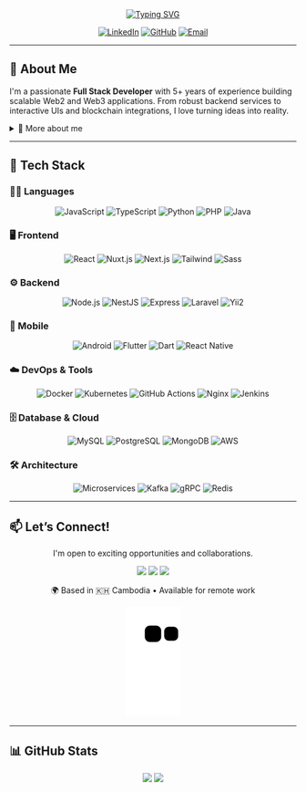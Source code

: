 <div align="center">

  <a href="https://git.io/typing-svg">
    <img src="https://readme-typing-svg.herokuapp.com?font=Roboto&weight=500&size=30&duration=3000&pause=1000&color=0366D6&center=true&vCenter=true&width=435&lines=Full+Stack+Developer;Web2+%26+Web3+Enthusiast;5%2B+Years+of+Experience;Based+in+Cambodia+%F0%9F%87%B0%F0%9F%87%AD" alt="Typing SVG" />
  </a>

  <p>
    <a href="https://linkedin.com/in/your-profile"><img src="https://img.shields.io/badge/LinkedIn-0077B5?style=for-the-badge&logo=linkedin&logoColor=white" alt="LinkedIn" /></a>
    <a href="https://github.com/your-username"><img src="https://img.shields.io/badge/GitHub-100000?style=for-the-badge&logo=github&logoColor=white" alt="GitHub" /></a>
    <a href="mailto:your-email@example.com"><img src="https://img.shields.io/badge/Email-D14836?style=for-the-badge&logo=gmail&logoColor=white" alt="Email" /></a>
  </p>

</div>

---

## 🚀 About Me

I'm a passionate **Full Stack Developer** with 5+ years of experience building scalable Web2 and Web3 applications. From robust backend services to interactive UIs and blockchain integrations, I love turning ideas into reality.

<details>
<summary>🏀 More about me</summary>

- ✨ Exploring advanced Web3 & blockchain technologies  
- 🌱 Currently mastering complex TypeScript patterns  
- 💬 Ask me about full-stack workflows, Web3, React, or backend architecture  
- 🏀 Fun fact: You'll often find me on the basketball court when I’m not coding

</details>

---

## 🧠 Tech Stack

### 🧑‍💻 Languages
<p align="center">
  <img src="https://techstack-generator.vercel.app/js-icon.svg" width="50" alt="JavaScript"/>
  <img src="https://techstack-generator.vercel.app/ts-icon.svg" width="50" alt="TypeScript"/>
  <img src="https://techstack-generator.vercel.app/python-icon.svg" width="50" alt="Python"/>
  <img src="https://cdn.jsdelivr.net/gh/devicons/devicon/icons/php/php-original.svg" width="50" alt="PHP"/>
  <img src="https://techstack-generator.vercel.app/java-icon.svg" width="50" alt="Java"/>
</p>

### 🖥️ Frontend
<p align="center">
  <img src="https://cdn.jsdelivr.net/gh/devicons/devicon/icons/react/react-original.svg" width="50" alt="React"/>
  <img src="https://cdn.jsdelivr.net/gh/devicons/devicon/icons/nuxtjs/nuxtjs-original.svg" width="50" alt="Nuxt.js"/>
  <img src="https://cdn.jsdelivr.net/gh/devicons/devicon/icons/nextjs/nextjs-original.svg" width="50" alt="Next.js"/>
  <img src="https://cdn.jsdelivr.net/gh/devicons/devicon/icons/tailwindcss/tailwindcss-original.svg" width="50" alt="Tailwind"/>
  <img src="https://cdn.jsdelivr.net/gh/devicons/devicon/icons/sass/sass-original.svg" width="50" alt="Sass"/>
</p>

### ⚙️ Backend
<p align="center">
  <img src="https://cdn.jsdelivr.net/gh/devicons/devicon/icons/nodejs/nodejs-original.svg" width="50" alt="Node.js"/>
  <img src="https://cdn.jsdelivr.net/gh/devicons/devicon/icons/nestjs/nestjs-plain.svg" width="50" alt="NestJS"/>
  <img src="https://cdn.jsdelivr.net/gh/devicons/devicon/icons/express/express-original.svg" width="50" alt="Express"/>
  <img src="https://cdn.jsdelivr.net/gh/devicons/devicon/icons/laravel/laravel-plain.svg" width="50" alt="Laravel"/>
  <img src="https://cdn.jsdelivr.net/gh/devicons/devicon/icons/yii/yii-original.svg" width="50" alt="Yii2"/>
</p>

### 📱 Mobile
<p align="center">
  <img src="https://cdn.jsdelivr.net/gh/devicons/devicon/icons/android/android-original.svg" width="50" alt="Android"/>
  <img src="https://cdn.jsdelivr.net/gh/devicons/devicon/icons/flutter/flutter-original.svg" width="50" alt="Flutter"/>
  <img src="https://cdn.jsdelivr.net/gh/devicons/devicon/icons/dart/dart-original.svg" width="50" alt="Dart"/>
  <img src="https://cdn.jsdelivr.net/gh/devicons/devicon/icons/react/react-original.svg" width="50" alt="React Native"/>
</p>

### ☁️ DevOps & Tools
<p align="center">
  <img src="https://cdn.jsdelivr.net/gh/devicons/devicon/icons/docker/docker-original.svg" width="50" alt="Docker"/>
  <img src="https://cdn.jsdelivr.net/gh/devicons/devicon/icons/kubernetes/kubernetes-plain.svg" width="50" alt="Kubernetes"/>
  <img src="https://cdn.jsdelivr.net/gh/devicons/devicon/icons/github/github-original.svg" width="50" alt="GitHub Actions"/>
  <img src="https://cdn.jsdelivr.net/gh/devicons/devicon/icons/nginx/nginx-original.svg" width="50" alt="Nginx"/>
  <img src="https://cdn.jsdelivr.net/gh/devicons/devicon/icons/jenkins/jenkins-original.svg" width="50" alt="Jenkins"/>
</p>

### 🗄️ Database & Cloud
<p align="center">
  <img src="https://cdn.jsdelivr.net/gh/devicons/devicon/icons/mysql/mysql-original.svg" width="50" alt="MySQL"/>
  <img src="https://cdn.jsdelivr.net/gh/devicons/devicon/icons/postgresql/postgresql-original.svg" width="50" alt="PostgreSQL"/>
  <img src="https://cdn.jsdelivr.net/gh/devicons/devicon/icons/mongodb/mongodb-original.svg" width="50" alt="MongoDB"/>
  <img src="https://techstack-generator.vercel.app/aws-icon.svg" width="50" alt="AWS"/>
</p>

### 🛠️ Architecture
<p align="center">
  <img src="https://cdn.jsdelivr.net/gh/devicons/devicon/icons/docker/docker-original.svg" width="50" alt="Microservices"/>
  <img src="https://upload.wikimedia.org/wikipedia/commons/e/e7/Kafka_logo.svg" width="50" alt="Kafka"/>
  <img src="https://upload.wikimedia.org/wikipedia/commons/a/a6/gRPC_logo.svg" width="50" alt="gRPC"/>
  <img src="https://upload.wikimedia.org/wikipedia/commons/6/63/Redis_Logo.svg" width="50" alt="Redis"/>
</p>

---

## 📫 Let’s Connect!

<div align="center">
  <p>I'm open to exciting opportunities and collaborations.</p>
  <p>
    <a href="https://linkedin.com/in/your-profile"><img src="https://img.shields.io/badge/LinkedIn-0077B5?style=for-the-badge&logo=linkedin&logoColor=white" /></a>
    <a href="https://github.com/your-username"><img src="https://img.shields.io/badge/GitHub-100000?style=for-the-badge&logo=github&logoColor=white" /></a>
    <a href="mailto:your-email@example.com"><img src="https://img.shields.io/badge/Email-D14836?style=for-the-badge&logo=gmail&logoColor=white" /></a>
  </p>
  <p>🌍 Based in 🇰🇭 Cambodia • Available for remote work</p>

  <img src="https://raw.githubusercontent.com/rafaballerini/rafaballerini/output/github-contribution-grid-snake.svg" alt="Snake animation" />
</div>

---

## 📊 GitHub Stats

<div align="center">
  <img height="180em" src="https://github-readme-stats.vercel.app/api?username=chhimsokrith0&show_icons=true&theme=tokyonight&hide_border=true&count_private=true&include_all_commits=true" />
  <img height="180em" src="https://github-readme-stats.vercel.app/api/top-langs/?username=chhimsokrith0&layout=compact&theme=tokyonight&hide_border=true&langs_count=8" />
</div>
